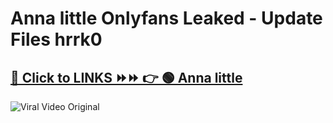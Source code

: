 
 # Anna little Onlyfans Leaked - Update Files hrrk0

## <h2><a href="https://clipsfans.com/Anna_little&ref=git">🔗 Click to LINKS ⏩⏩ 👉 🟢 Anna little </a></h2>

<a href="https://clipsfans.com/Anna_little&ref=git" rel="nofollow" data-target="animated-image.originalLink"><img src="https://i.ibb.co.com/xMMVF88/686577567.gif" alt="Viral Video Original" style="max-width: 100%; display: inline-block;" data-target="animated-image.originalImage"></a>

